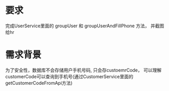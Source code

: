 # 要求
完成UserService里面的 groupUser 和 groupUserAndFillPhone 方法， 并截图给hr

# 需求背景
为了安全性，数据库不会存储用户手机号码, 只会存custoemrCode， 
可以理解customerCode可以查询到手机号(通过CustomerService里面的getCustomerCodeFromApi方法)